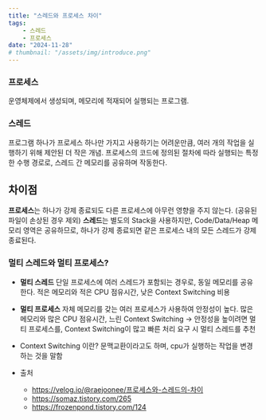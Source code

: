 ```yaml
---
title: "스레드와 프로세스 차이"
tags:
    - 스레드
    - 프로세스
date: "2024-11-28"
# thumbnail: "/assets/img/introduce.png"
---
```


### 프로세스
운영체제에서 생성되며, 메모리에 적재되어 실행되는 프로그램.

### 스레드
프로그램 하나가 프로세스 하나만 가지고 사용하기는 어려운만큼, 여러 개의 작업을 실행하기 위해 제안된 더 작은 개념.
프로세스의 코드에 정의된 절차에 따라 실행되는 특정한 수행 경로로, 스레드 간 메모리를 공유하며 작동한다.

## 차이점
**프로세스**는 하나가 강제 종료되도 다른 프로세스에 아무런 영향을 주지 않는다. (공유된 파일이 손상된 경우 제외)
**스레드**는 별도의 Stack을 사용하지만, Code/Data/Heap 메모리 영역은 공유하므로, 하나가 강제 종료되면 같은 프로세스 내의 모든 스레드가 강제 종료된다.

### 멀티 스레드와 멀티 프로세스?
- **멀티 스레드**
    단일 프로세스에 여러 스레드가 포함되는 경우로, 동일 메모리를 공유한다.
    적은 메모리와 적은 CPU 점유시간, 낮은 Context Switching 비용
- **멀티 프로세스**
    자체 메모리를 갖는 여러 프로세스가 사용하여 안정성이 높다.
    많은 메모리와 많은 CPU 점유시간, 느린 Context Switching
    → 안정성을 높이려면 멀티 프로세스를, Context Switching이 많고 빠른 처리 요구 시 멀티 스레드를 추천

- Context Switching 이란?
    문맥교환이라고도 하며, cpu가 실행하는 작업을 변경하는 것을 말함

- 출처
  - <https://velog.io/@raejoonee/프로세스와-스레드의-차이>
  - <https://somaz.tistory.com/265>
  - <https://frozenpond.tistory.com/124>